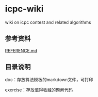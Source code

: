 # icpc-wiki
wiki on icpc contest and related algorithms



## 参考资料

[REFERENCE.md](./REFERENCE.md)

## 目录说明

doc：存放算法模板的markdown文件，可打印

exercise：存放值得收藏的题解代码